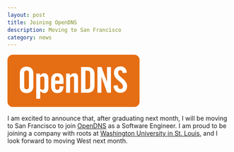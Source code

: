 ```yaml
---
layout: post
title: Joining OpenDNS
description: Moving to San Francisco
category: news
---
```

<a href="http://opendns.com"><img src="/images/opendns.png" alt="OpenDNS" /></a>

I am excited to announce that, after graduating next month, I will be moving to San Francisco to join [OpenDNS](http://opendns.com) as a Software Engineer. I am proud to be joining a company with roots at [Washington University in St. Louis](http://wustl.edu), and I look forward to moving West next month.
